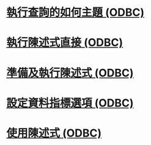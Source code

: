 # [執行查詢的如何主題 (ODBC)](executing-queries-how-to-topics-odbc.md)
# [執行陳述式直接 (ODBC)](execute-a-statement-directly-odbc.md)
# [準備及執行陳述式 (ODBC)](prepare-and-execute-a-statement-odbc.md)
# [設定資料指標選項 (ODBC)](set-cursor-options-odbc.md)
# [使用陳述式 (ODBC)](use-a-statement-odbc.md)
